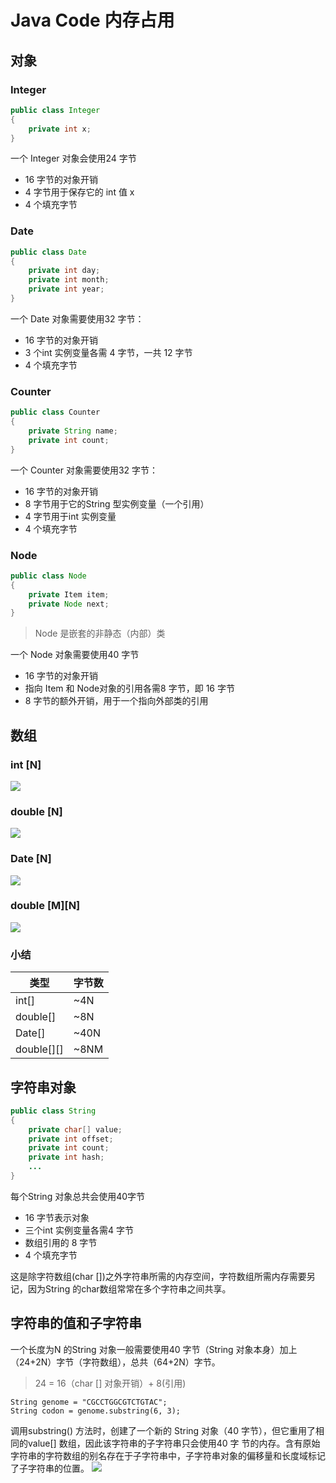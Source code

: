 # Java Code 内存占用
## 对象
### Integer
```java
public class Integer
{
    private int x;
}
```
一个 Integer 对象会使用24 字节
- 16 字节的对象开销
- 4 字节用于保存它的 int 值 x
- 4 个填充字节

### Date
```java
public class Date
{
    private int day;
    private int month;
    private int year;
}
```
一个 Date 对象需要使用32 字节：
- 16 字节的对象开销
- 3 个int 实例变量各需 4 字节，一共 12 字节
- 4 个填充字节

### Counter
```java
public class Counter
{
    private String name;
    private int count;
}
```
一个 Counter 对象需要使用32 字节：
- 16 字节的对象开销
- 8 字节用于它的String 型实例变量（一个引用）
- 4 字节用于int 实例变量
- 4 个填充字节

### Node
```java
public class Node
{
    private Item item;
    private Node next;
}
```
> Node 是嵌套的非静态（内部）类

一个 Node 对象需要使用40 字节
- 16 字节的对象开销
- 指向 Item 和 Node对象的引用各需8 字节，即 16 字节
- 8 字节的额外开销，用于一个指向外部类的引用

## 数组
### int [N]
![](assets/memory-of-int-array.png)

### double [N]
![](assets/memory-of-double-array.png)

### Date [N]
![](assets/memory-of-Date-array.png)

### double [M][N]
![](assets/memory-of-2-dimensional-double-array.png)

### 小结
|类型 |字节数|
|---|---|
|int[]| ~4N|
|double[] |~8N|
|Date[]| ~40N|
|double[][]| ~8NM|

## 字符串对象
```java
public class String
{
    private char[] value;
    private int offset;
    private int count;
    private int hash;
    ...
}
```
每个String 对象总共会使用40字节
- 16 字节表示对象
- 三个int 实例变量各需4 字节
- 数组引用的 8 字节
- 4 个填充字节

这是除字符数组(char [])之外字符串所需的内存空间，字符数组所需内存需要另记，因为String 的char数组常常在多个字符串之间共享。

## 字符串的值和子字符串
一个长度为N 的String 对象一般需要使用40 字节（String 对象本身）加上（24+2N）字节（字符数组），总共（64+2N）字节。
> 24 = 16（char [] 对象开销）+ 8(引用)

```
String genome = "CGCCTGGCGTCTGTAC";
String codon = genome.substring(6, 3);
```
调用substring() 方法时，创建了一个新的 String 对象（40 字节），但它重用了相同的value[] 数组，因此该字符串的子字符串只会使用40 字
节的内存。含有原始字符串的字符数组的别名存在于子字符串中，子字符串对象的偏移量和长度域标记了子字符串的位置。
![](assets/memory-of-substring.png)